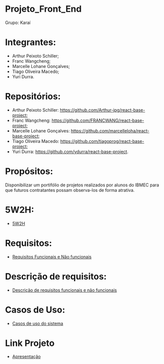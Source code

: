 # Projeto_Front_End

Grupo: Karaí

# Integrantes:

- Arthur Peixoto Schiller;
- Franc Wangcheng;
- Marcelle Lohane Gonçalves;
- Tiago Oliveira Macedo;
- Yuri Durra.

# Repositórios:

- Arthur Peixoto Schiller: https://github.com/Arthur-jpg/react-base-project;
- Franc Wangcheng: https://github.com/FRANCWANG/react-base-project;
- Marcelle Lohane Gonçalves: https://github.com/marcelleloha/react-base-project;
- Tiago Oliveira Macedo: https://github.com/tiagoprog/react-base-project;
- Yuri Durra: https://github.com/ydurra/react-base-project.
    
# Propósitos:

Disponibilizar um portifólio de projetos realizados 
por alunos do IBMEC para que futuros contratantes 
possam observa-los de forma atrativa.

# 5W2H:
- [5W2H](https://github.com/marcelleloha/Projeto_Front_End/blob/main/arquivos/5w2h.md)

# Requisitos:
- [Requisitos Funcionais e Não funcionais](https://github.com/marcelleloha/Projeto_Front_End/blob/main/arquivos/requisitos.md)

# Descrição de requisitos:
- [Descrição de requisitos funcionais e não funcionais](https://github.com/marcelleloha/Projeto_Front_End/blob/main/arquivos/descricao_requisitos.md)

# Casos de Uso:
- [Casos de uso do sistema](https://github.com/marcelleloha/Projeto_Front_End/blob/main/arquivos/casos_uso.md)
  
# Link Projeto
- [Apresentação](https://www.canva.com/design/DAGRthlVS6w/_PT8B5t7nsu8qJxuEg6TvA/edit?utm_content=DAGRthlVS6w&utm_campaign=designshare&utm_medium=link2&utm_source=sharebutton)

    




